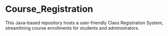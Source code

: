 # Course_Registration
 This Java-based repository hosts a user-friendly Class Registration System, streamlining course enrollments for students and administrators.

